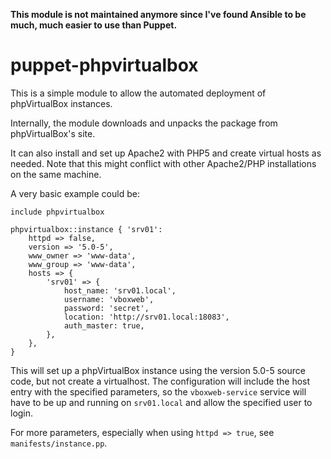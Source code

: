 **This module is not maintained anymore since I've found Ansible to be much, much easier to use than Puppet.**

# puppet-phpvirtualbox

This is a simple module to allow the automated deployment of phpVirtualBox instances.

Internally, the module downloads and unpacks the package from phpVirtualBox's site.

It can also install and set up Apache2 with PHP5 and create virtual hosts as needed. Note that this might conflict with other Apache2/PHP installations on the same machine.

A very basic example could be:


```puppet
include phpvirtualbox

phpvirtualbox::instance { 'srv01':
	httpd => false,
	version => '5.0-5',
	www_owner => 'www-data',
	www_group => 'www-data',
	hosts => {
		'srv01' => {
		    host_name: 'srv01.local',
			username: 'vboxweb',
			password: 'secret',
			location: 'http://srv01.local:18083',
			auth_master: true,
		},
	},
}
```

This will set up a phpVirtualBox instance using the version 5.0-5 source code, but not create a virtualhost. The configuration will include the host entry with the specified parameters, so the `vboxweb-service` service will have to be up and running on `srv01.local` and allow the specified user to login.

For more parameters, especially when using `httpd => true`, see `manifests/instance.pp`.
